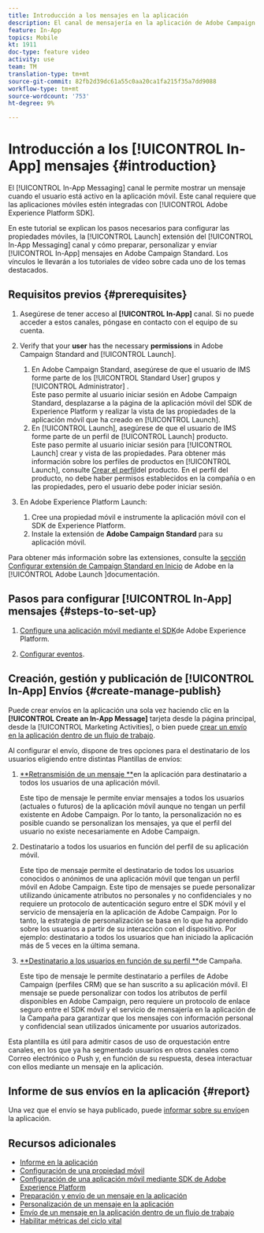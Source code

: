 ```yaml
---
title: Introducción a los mensajes en la aplicación
description: El canal de mensajería en la aplicación de Adobe Campaign Standard (ACS) le permite presentar al usuario mensajes en la aplicación contextualmente relevantes en respuesta al comportamiento en tiempo real de un cliente dentro de la aplicación móvil.
feature: In-App
topics: Mobile
kt: 1911
doc-type: feature video
activity: use
team: TM
translation-type: tm+mt
source-git-commit: 82fb2d39dc61a55c0aa20ca1fa215f35a7dd9088
workflow-type: tm+mt
source-wordcount: '753'
ht-degree: 9%

---
```



# Introducción a los [!UICONTROL In-App] mensajes {#introduction}

El [!UICONTROL In-App Messaging] canal le permite mostrar un mensaje cuando el usuario está activo en la aplicación móvil. Este canal requiere que las aplicaciones móviles estén integradas con [!UICONTROL Adobe Experience Platform SDK].

En este tutorial se explican los pasos necesarios para configurar las propiedades móviles, la [!UICONTROL Launch] extensión del [!UICONTROL In-App Messaging] canal y cómo preparar, personalizar y enviar [!UICONTROL In-App] mensajes en Adobe Campaign Standard. Los vínculos le llevarán a los tutoriales de vídeo sobre cada uno de los temas destacados.

## Requisitos previos {#prerequisites}

1. Asegúrese de tener acceso al **[!UICONTROL In-App]** canal. Si no puede acceder a estos canales, póngase en contacto con el equipo de su cuenta.
1. Verify that your **user** has the necessary **permissions** in Adobe Campaign Standard and [!UICONTROL Launch].

   1. En Adobe Campaign Standard, asegúrese de que el usuario de IMS forme parte de los [!UICONTROL Standard User] grupos y [!UICONTROL Administrator] .\
      Este paso permite al usuario iniciar sesión en Adobe Campaign Standard, desplazarse a la página de la aplicación móvil del SDK de Experience Platform y realizar la vista de las propiedades de la aplicación móvil que ha creado en [!UICONTROL Launch].
   1. En [!UICONTROL Launch], asegúrese de que el usuario de IMS forme parte de un perfil de [!UICONTROL Launch] producto.\
      Este paso permite al usuario iniciar sesión para [!UICONTROL Launch] crear y vista de las propiedades. Para obtener más información sobre los perfiles de productos en [!UICONTROL Launch], consulte [Crear el perfil](https://docs.adobelaunch.com/launch-reference/administration/user-permissions#3-create-your-product-profile)del producto. En el perfil del producto, no debe haber permisos establecidos en la compañía o en las propiedades, pero el usuario debe poder iniciar sesión.

1. En Adobe Experience Platform Launch:

   1. Cree una propiedad móvil e instrumente la aplicación móvil con el SDK de Experience Platform.
   1. Instale la extensión de **Adobe Campaign Standard** para su aplicación móvil.

Para obtener más información sobre las extensiones, consulte la [sección Configurar extensión de Campaign Standard en Inicio](https://aep-sdks.gitbook.io/docs/using-mobile-extensions/adobe-campaign-standard) de Adobe en la [!UICONTROL Adobe Launch ]documentación.

## Pasos para configurar [!UICONTROL In-App] mensajes {#steps-to-set-up}

1. [Configure una aplicación móvil mediante el SDK](/help/communication-channels/mobile/configure-mobile-apps-using-aep-sdk.md)de Adobe Experience Platform.

1. [Configurar eventos](/help/communication-channels/mobile/in-app/configure-events.md).

## Creación, gestión y publicación de [!UICONTROL In-App] Envíos {#create-manage-publish}

Puede crear envíos en la aplicación una sola vez haciendo clic en la **[!UICONTROL Create an In-App Message]** tarjeta desde la página principal, desde la [!UICONTROL Marketing Activities], o bien puede [crear un envío en la aplicación dentro de un flujo de trabajo](/help/communication-channels/mobile/in-app/in-app-activity.md).

Al configurar el envío, dispone de tres opciones para el destinatario de los usuarios eligiendo entre distintas Plantillas de envíos:

1. [**Retransmisión de un mensaje **](/help/communication-channels/mobile/in-app/broadcast-in-app-message.md)en la aplicación para destinatario a todos los usuarios de una aplicación móvil.

   Este tipo de mensaje le permite enviar mensajes a todos los usuarios (actuales o futuros) de la aplicación móvil aunque no tengan un perfil existente en Adobe Campaign. Por lo tanto, la personalización no es posible cuando se personalizan los mensajes, ya que el perfil del usuario no existe necesariamente en Adobe Campaign.

1. Destinatario a todos los usuarios en función del perfil de su aplicación móvil.

   Este tipo de mensaje permite el destinatario de todos los usuarios conocidos o anónimos de una aplicación móvil que tengan un perfil móvil en Adobe Campaign. Este tipo de mensajes se puede personalizar utilizando únicamente atributos no personales y no confidenciales y no requiere un protocolo de autenticación seguro entre el SDK móvil y el servicio de mensajería en la aplicación de Adobe Campaign. Por lo tanto, la estrategia de personalización se basa en lo que ha aprendido sobre los usuarios a partir de su interacción con el dispositivo. Por ejemplo: destinatario a todos los usuarios que han iniciado la aplicación más de 5 veces en la última semana.

1. [**Destinatario a los usuarios en función de su perfil **](/help/communication-channels/mobile/in-app/target-users-based-on-campaign-profile.md)de Campaña.

   Este tipo de mensaje le permite destinatario a perfiles de Adobe Campaign (perfiles CRM) que se han suscrito a su aplicación móvil. El mensaje se puede personalizar con todos los atributos de perfil disponibles en Adobe Campaign, pero requiere un protocolo de enlace seguro entre el SDK móvil y el servicio de mensajería en la aplicación de la Campaña para garantizar que los mensajes con información personal y confidencial sean utilizados únicamente por usuarios autorizados.

Esta plantilla es útil para admitir casos de uso de orquestación entre canales, en los que ya ha segmentado usuarios en otros canales como Correo electrónico o Push y, en función de su respuesta, desea interactuar con ellos mediante un mensaje en la aplicación.

## Informe de sus envíos en la aplicación {#report}

Una vez que el envío se haya publicado, puede [informar sobre su envío](/help/communication-channels/mobile/in-app/in-app-reporting.md)en la aplicación.

## Recursos adicionales

* [Informe en la aplicación](https://docs.adobe.com/content/help/en/campaign-standard/using/reporting/list-of-reports/in-app-report.html)
* [Configuración de una propiedad móvil](https://aep-sdks.gitbook.io/docs/getting-started/create-a-mobile-property)
* [Configuración de una aplicación móvil mediante SDK de Adobe Experience Platform](https://helpx.adobe.com/es/campaign/kb/configuring-app-sdk.html)
* [Preparación y envío de un mensaje en la aplicación](https://docs.adobe.com/content/help/en/campaign-standard/using/communication-channels/in-app-messaging/preparing-and-sending-an-in-app-message.html)
* [Personalización de un mensaje en la aplicación](https://docs.adobe.com/content/help/en/campaign-standard/using/communication-channels/in-app-messaging/customizing-an-in-app-message.html)
* [Envío de un mensaje en la aplicación dentro de un flujo de trabajo](https://docs.adobe.com/content/help/en/campaign-standard/using/managing-processes-and-data/channel-activities/in-app-delivery.html)
* [Habilitar métricas del ciclo vital](https://aep-sdks.gitbook.io/docs/getting-started/initialize-the-sdk#enable-lifecycle-metrics)
